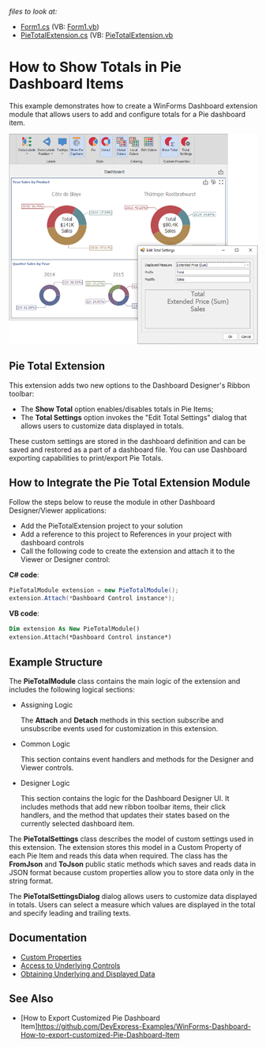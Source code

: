
_files to look at:_

* [Form1.cs](./CS/DesignerSample/Form1.cs) (VB: [Form1.vb](./VB/DesignerSample/Form1.vb))
* [PieTotalExtension.cs](./CS/PieTotalExtension/PieTotalExtension.cs) (VB: [PieTotalExtension.vb](./VB/PieTotalExtension/PieTotalExtension.vb)

# How to Show Totals in Pie Dashboard Items
 
This example demonstrates how to create a WinForms Dashboard extension module that allows users to add and configure totals for a Pie dashboard item.

![](images/pie-totals.png)

## Pie Total Extension

This extension adds two new options to the Dashboard Designer's Ribbon toolbar: 
 - The **Show Total** option enables/disables totals in Pie Items;
 - The **Total Settings** option invokes the "Edit Total Settings" dialog that allows users to customize data displayed in totals.
 
These custom settings are stored in the dashboard definition and can be saved and restored as a part of a dashboard file. You can use Dashboard exporting capabilities to print/export Pie Totals.

## How to Integrate the Pie Total Extension Module

Follow the steps below to reuse the module in other Dashboard Designer/Viewer applications:

* Add the PieTotalExtension project to your solution
* Add a reference to this project to References in your project with dashboard controls
*	Call the following code to create the extension and attach it to the Viewer or Designer control:

**C# code**:
```csharp
PieTotalModule extension = new PieTotalModule();
extension.Attach(*Dashboard Control instance*);
```

**VB code**: 
```vb
Dim extension As New PieTotalModule()
extension.Attach(*Dashboard Control instance*)
```
   
## Example Structure    

The **PieTotalModule** class contains the main logic of the extension and includes the following logical sections: 

* Assigning Logic

   The **Attach** and **Detach** methods in this section subscribe and unsubscribe events used for customization in this extension.

* Common Logic

    This section contains event handlers and methods for the Designer and Viewer controls.

* Designer Logic

    This section contains the logic for the Dashboard Designer UI. It includes methods that add new ribbon toolbar items, their click handlers, and the method that updates their states based on the currently selected dashboard item.

The **PieTotalSettings** class describes the model of custom settings used in this extension. The extension stores this model in a Custom Property of each Pie Item and reads this data when required. The class has the **FromJson** and **ToJson** public static methods which saves and reads data in JSON format because custom properties allow you to store data only in the string format. 

The **PieTotalSettingsDialog** dialog allows users to customize data displayed in totals. Users can select a measure which values are displayed in the total and specify leading and trailing texts.  

## Documentation

* [Custom Properties](https://docs.devexpress.com/Dashboard/401595/winforms-designer/custom-properties)
* [Access to Underlying Controls](https://docs.devexpress.com/Dashboard/401095/winforms-designer/access-to-underlying-controls)
* [Obtaining Underlying and Displayed Data](https://docs.devexpress.com/Dashboard/17269/winforms-viewer/obtaining-underlying-and-displayed-data)

## See Also

* [How to Export Customized Pie Dashboard Item]https://github.com/DevExpress-Examples/WinForms-Dashboard-How-to-export-customized-Pie-Dashboard-Item 
